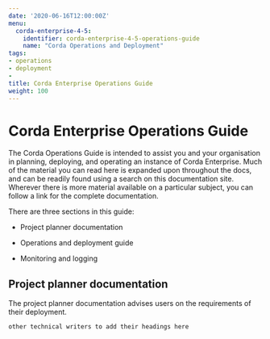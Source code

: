 ```yaml
---
date: '2020-06-16T12:00:00Z'
menu:
  corda-enterprise-4-5:
    identifier: corda-enterprise-4-5-operations-guide
    name: "Corda Operations and Deployment"
tags:
- operations
- deployment
-
title: Corda Enterprise Operations Guide
weight: 100
---
```


# Corda Enterprise Operations Guide

The Corda Operations Guide is intended to assist you and your organisation in planning, deploying, and operating an
instance of Corda Enterprise. Much of the material you can read here is expanded upon throughout the docs, and can be readily found using a search on this documentation site. Wherever there is more material available on a particular subject, you can follow a link for the complete documentation.

There are three sections in this guide:

- Project planner documentation

- Operations and deployment guide

- Monitoring and logging

## Project planner documentation

The project planner documentation advises users on the requirements of their deployment.

`other technical writers to add their headings here`
